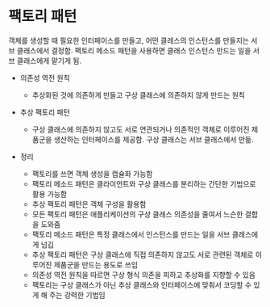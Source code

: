 # 팩토리 패턴

객체를 생성할 때 필요한 인터페이스를 만들고, 어떤 클레스의 인스턴스를 만들지는
서브 클래스에서 결정함. 팩토리 메소드 패턴을 사용하면 클래스 인스턴스 만드는 일을 서브 클래스에게 맡기게 됨.

- 의존성 역전 원칙
    - 추상화된 것에 의존하게 만들고 구상 클래스에 의존하지 않게 만드는 원칙

- 추상 팩토리 패턴
    - 구상 클래스에 의존하지 않고도 서로 연관되거나 의존적인 객체로 이루어진 제품군을 생산하는 인터페이스를 제공함. 구상 클래스는 서브 클래스에서 만듦.

- 정리
    - 팩토리를 쓰면 객체 생성을 캡슐화 가능함
    - 팩토리 메소드 패턴은 클라이언트와 구상 클래스를 분리하는 간단한 기법으로 활용 가능함
    - 추상 팩토리 패턴은 객체 구성을 활용함
    - 모든 팩토리 패턴은 애플리케이션의 구상 클래스 의존성을 줄여서 느슨한 결합을 도와줌
    - 팩토리 메소드 패턴은 특정 클래스에서 인스턴스를 만드는 일을 서브 클래스에게 넘김
    - 추상 팩토리 패턴은 구상 클래스에 직접 의존하지 않고도 서로 관련된 객체로 이루어진 제품군을 만드는 용도로 쓰임
    - 의존성 역전 원칙을 따르면 구상 형식 의존을 피하고 추상화를 지향할 수 있음
    - 팩토리는 구상 클래스가 아닌 추상 클래스와 인터페이스에 맞춰서 코딩할 수 있게 해 주는 강력한 기법임
